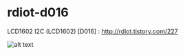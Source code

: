 # rdiot-d016
LCD1602 I2C (LCD1602) [D016] : http://rdiot.tistory.com/227

![alt text](http://cfile4.uf.tistory.com/image/2158FF3C57E2803C05B4CC)

